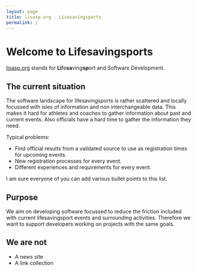 ```yaml
---
layout: page
title: lisasp.org - Livesavingsports
permalink: /
---
```


# Welcome to Lifesavingsports

[lisasp.org](https://www.lisasp.org) stands for **Li**fe**sa**ving**sp**ort and Software Development.

## The current situation

The software landscape for lifesavingsports is rather scattered and locally focussed with isles of information and non interchangeable data. This makes it hard for athletes and coaches to gather information about past and current events. Also officials have a hard time to gather the information they need.

Typical problems:

- Find official results from a validated source to use as registration times for upcoming events.
- New registration processes for every event.
- Different experiences and requirements for every event.

I am sure everyone of you can add various bullet points to this list.

## Purpose

We aim on developing software focussed to reduce the friction included with current lifesavingsport events and surrounding activities. Therefore we want to support developers working on projects with the same goals.

## We are not

- A news site
- A link collection
